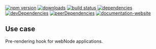 <!-- #!/usr/bin/env markdown
-*- coding: utf-8 -*-

region header
Copyright Torben Sickert 16.12.2012

License
   This library written by Torben Sickert stand under a creative commons
   naming 3.0 unported license.
   see http://creativecommons.org/licenses/by/3.0/deed.de
endregion -->

[![npm version](https://badge.fury.io/js/prerenderwebnodeplugin.svg)](https://www.npmjs.com/package/prerenderwebnodeplugin)
[![downloads](https://img.shields.io/npm/dy/prerenderwebnodeplugin.svg)](https://www.npmjs.com/package/prerenderwebnodeplugin)
[![build status](https://travis-ci.org/thaibault/preRenderWebNodePlugin.svg?branch=master)](https://travis-ci.org/thaibault/preRenderWebNodePlugin)
[![dependencies](https://img.shields.io/david/thaibault/prerenderwebnodeplugin.svg)](https://david-dm.org/thaibault/prerenderwebnodeplugin)
[![devDependencies](https://img.shields.io/david/dev/thaibault/prerenderwebnodeplugin.svg)](https://david-dm.org/thaibault/prerenderwebnodeplugin?type=dev)
[![peerDependencies](https://img.shields.io/david/peer/thaibault/prerenderwebnodeplugin.svg)](https://david-dm.org/thaibault/prerenderwebnodeplugin?type=peer)
[![documentation-website](https://img.shields.io/website-up-down-green-red/http/torben.website/preRenderWebNodePlugin.svg?label=documentation-website)](http://torben.website/preRenderWebNodePlugin)

Use case
--------

Pre-rendering hook for webNode applications.

<!-- region vim modline
vim: set tabstop=4 shiftwidth=4 expandtab:
vim: foldmethod=marker foldmarker=region,endregion:
endregion -->
